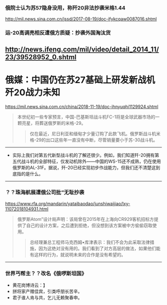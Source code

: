 ### 俄院士认为苏57隐身没用，称歼20非法抄袭米格1.44
http://mil.news.sina.com.cn/jssd/2017-08-19/doc-ifykcqaw0087016.shtml
### 运-20高调亮相反遭俄方质疑：抄袭外国淘汰货
http://news.ifeng.com/mil/video/detail_2014_11/23/39528952_0.shtml
---
# 俄媒：中国仍在苏27基础上研发新战机 歼20战力未知
https://mil.news.sina.com.cn/china/2018-11-19/doc-ihnyuqhi1129924.shtml
>本世纪初一些专家预言，中国-巴基斯坦战斗机FC-1将是全球武器市场的一颗亮星，将葬送俄罗斯的米格-29。
>>仅在最近，尼日利亚和缅甸才少量订购了此款飞机。俄罗斯战斗机米格-29的出口这些年一直没有中断，尽管销量要小于苏-30战斗机。
---
- 实际上我们对第五代新型战斗机的了解还很少。例如，我们知道歼-20拥有第五代战斗机的全部特征，仅发动机除外——中国的WS-15还不成熟，仍在使用俄罗斯的AL-31F。据说，歼-20已经实现初步作战能力，但我们还不清楚这到底指的是什么。
---
### ？？珠海航展遭俄公司批“无耻抄袭
https://www.rfa.org/mandarin/yataibaodao/junshiwaijiao/lxy-11072018104931.html
>俄罗斯Atom”设计局声明：该局曾在2015年在上海向CR929客机招标方提供了自己的设计方案，之后遭到拒绝，但没想到该方案被中方偷偷窃取使用。
>>总经理兼总工程师马克西姆•库津表示：我们不会为此采取法律措施，因为这绝对没有用的。我们看到了对方高层的做法，如果他们能有这样的行为，就说明未来的合作是没有希望的。
---
### 世界丐帮主？？改名《俄啰斯坦国》
- 黄花岗博诗云：】
- 拼将家产赠佳宾，引类呼朋长苦辛。   
- 君子谁人肯与共，乞儿无赖聚春申。